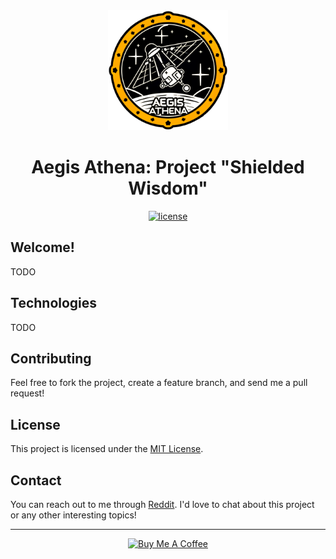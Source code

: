 <div align="center">
<img src="assets/mission-badge/mission-badge.png" alt="Aegis Athena mission badge" width="192"/>

# Aegis Athena: Project "Shielded Wisdom"

[![license](https://img.shields.io/badge/License-MIT-blue.svg)](https://github.com/Kangonaut/aegis-athena/blob/main/LICENSE)

</div>

## Welcome!

TODO

## Technologies

TODO

## Contributing

Feel free to fork the project, create a feature branch, and send me a pull request!

## License

This project is licensed under the [MIT License](https://github.com/Kangonaut/aegis-athena/blob/main/LICENSE).

## Contact

You can reach out to me through [Reddit](https://www.reddit.com/user/Kangonaut/). I'd love to chat about this project or any other interesting topics!

---

<div align="center">
<a href="https://www.buymeacoffee.com/kangonaut" target="_blank"><img src="https://cdn.buymeacoffee.com/buttons/v2/default-yellow.png" alt="Buy Me A Coffee" style="height: 60px !important;width: 217px !important;" ></a>
</div>